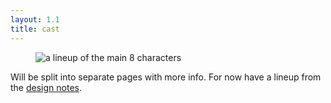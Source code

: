 ```yaml
---
layout: 1.1
title: cast
---
```

<figure><img src="{%include url.html%}/assets/cast-temp.png" alt="a lineup of the main 8 characters"></figure>

Will be split into separate pages with more info. For now have a lineup from the <a href="https://www.deviantart.com/a-flyleaf/art/long-ass-wall-of-design-notes-901062994" target="_blank">design notes</a>.